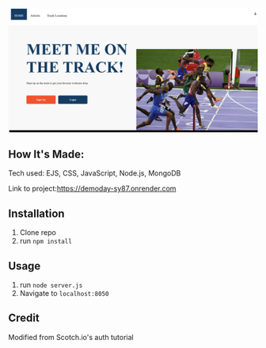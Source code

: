 ![Thumbnail](/public/images/page.jpg)

 ## How It's Made:
 Tech used: EJS, CSS, JavaScript, Node.js, MongoDB

Link to project:https://demoday-sy87.onrender.com

## Installation

1. Clone repo
2. run `npm install`

## Usage

1. run `node server.js`
2. Navigate to `localhost:8050`

## Credit

Modified from Scotch.io's auth tutorial
